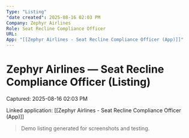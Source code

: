 ```yaml
---
Type: "Listing"
"date created": 2025-08-16 02:03 PM
Company: Zephyr Airlines
Role: Seat Recline Compliance Officer
URL:
App: "[[Zephyr Airlines - Seat Recline Compliance Officer (App)]]"
---
```

# Zephyr Airlines — Seat Recline Compliance Officer (Listing)

Captured: 2025-08-16 02:03 PM

Linked application: [[Zephyr Airlines - Seat Recline Compliance Officer (App)]]

> Demo listing generated for screenshots and testing.
